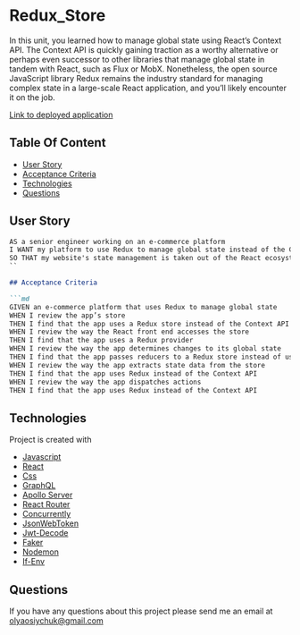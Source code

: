# Redux_Store

In this unit, you learned how to manage global state using React’s Context API. The Context API is quickly gaining traction as a worthy alternative or perhaps even successor to other libraries that manage global state in tandem with React, such as Flux or MobX. Nonetheless, the open source JavaScript library Redux remains the industry standard for managing complex state in a large-scale React application, and you’ll likely encounter it on the job.

[Link to deployed application]()

## Table Of Content
* [User Story](#user-story)
* [Acceptance Criteria](#acceptance-criteria)
* [Technologies](#technologies)
* [Questions](#questions)

## User Story

```md
AS a senior engineer working on an e-commerce platform
I WANT my platform to use Redux to manage global state instead of the Context API
SO THAT my website's state management is taken out of the React ecosystem
``

## Acceptance Criteria

```md
GIVEN an e-commerce platform that uses Redux to manage global state
WHEN I review the app’s store
THEN I find that the app uses a Redux store instead of the Context API
WHEN I review the way the React front end accesses the store
THEN I find that the app uses a Redux provider
WHEN I review the way the app determines changes to its global state
THEN I find that the app passes reducers to a Redux store instead of using the Context API
WHEN I review the way the app extracts state data from the store
THEN I find that the app uses Redux instead of the Context API
WHEN I review the way the app dispatches actions
THEN I find that the app uses Redux instead of the Context API
```
## Technologies
Project is created with 
* [Javascript](https://www.javascript.com/)
* [React](https://reactjs.org/)
* [Css](https://developer.mozilla.org/en-US/docs/Web/CSS)
* [GraphQL](https://graphql.org/)
* [Apollo Server](https://www.apollographql.com/docs/apollo-server/)
* [React Router](https://reactrouter.com/)
* [Concurrently](https://www.npmjs.com/package/concurrently)
* [JsonWebToken](https://www.npmjs.com/package/jsonwebtoken)
* [Jwt-Decode](https://www.npmjs.com/package/jwt-decode)
* [Faker](https://www.npmjs.com/package/faker)
* [Nodemon](https://www.npmjs.com/package/nodemon)
* [If-Env](https://www.npmjs.com/package/if-env)
## Questions
  If you have any questions about this project please send me an email at olyaosiychuk@gmail.com